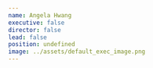 ```yaml
---
name: Angela Hwang
executive: false
director: false
lead: false
position: undefined
image: ../assets/default_exec_image.png
---
```

